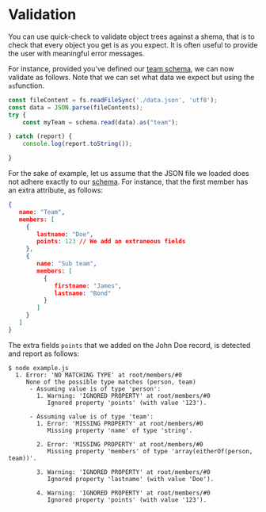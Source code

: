 # Validation

You can use quick-check to validate object trees against a shema, that
is to check that every object you get is as you expect. It is often
useful to provide the user with meaningful error messages.

For instance, provided you've defined our [team
schema](./declaration.md), we can now validate as follows. Note that
we can set what data we expect but using the `as`function.

```typescript {highlight: [4]}
const fileContent = fs.readFileSync('./data.json', 'utf8');
const data = JSON.parse(fileContents);
try {
    const myTeam = schema.read(data).as("team");

} catch (report) {
    console.log(report.toString());

}
```

For the sake of example, let us assume that the JSON file we loaded
does not adhere exactly to our [schema](./declaration.md). For
instance, that the first member has an extra attribute, as follows:

```json {highlight: [6]}
{
   name: "Team",
   members: [
     {
        lastname: "Doe",
        points: 123 // We add an extraneous fields
     },
     {
        name: "Sub team",
        members: [
          {
             firstname: "James",
             lastname: "Bond"
          }
        ]
     }
   ]
}
```

The extra fields `points` that we added on the John Doe record, is
detected and report as follows:

```shell-session
$ node example.js
  1. Error: 'NO MATCHING TYPE' at root/members/#0
     None of the possible type matches (person, team)
      - Assuming value is of type 'person':
        1. Warning: 'IGNORED PROPERTY' at root/members/#0
           Ignored property 'points' (with value '123').

      - Assuming value is of type 'team':
        1. Error: 'MISSING PROPERTY' at root/members/#0
           Missing property 'name' of type 'string'.

        2. Error: 'MISSING PROPERTY' at root/members/#0
           Missing property 'members' of type 'array(eitherOf(person, team))'.

        3. Warning: 'IGNORED PROPERTY' at root/members/#0
           Ignored property 'lastname' (with value 'Doe').

        4. Warning: 'IGNORED PROPERTY' at root/members/#0
           Ignored property 'points' (with value '123').

```
